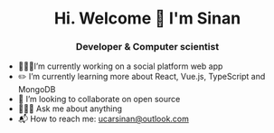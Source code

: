 <h1 align="center"> Hi. Welcome 👋 I'm Sinan</h1>
<h3 align="center">Developer & Computer scientist</h3>

-  👨🏻‍💻I’m currently working on a social platform web app
- ✏️ I’m currently learning more about React, Vue.js, TypeScript and MongoDB
- 👀 I’m looking to collaborate on open source
- 🙋🏼‍♀️ Ask me about anything
- 📬 How to reach me: ucarsinan@outlook.com
